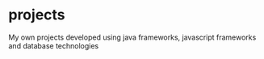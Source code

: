 projects
========

My own projects developed using java frameworks, javascript frameworks  and database technologies

